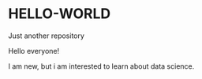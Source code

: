 # HELLO-WORLD
Just another repository

Hello everyone!

I am new, but i am interested to learn about data science.
